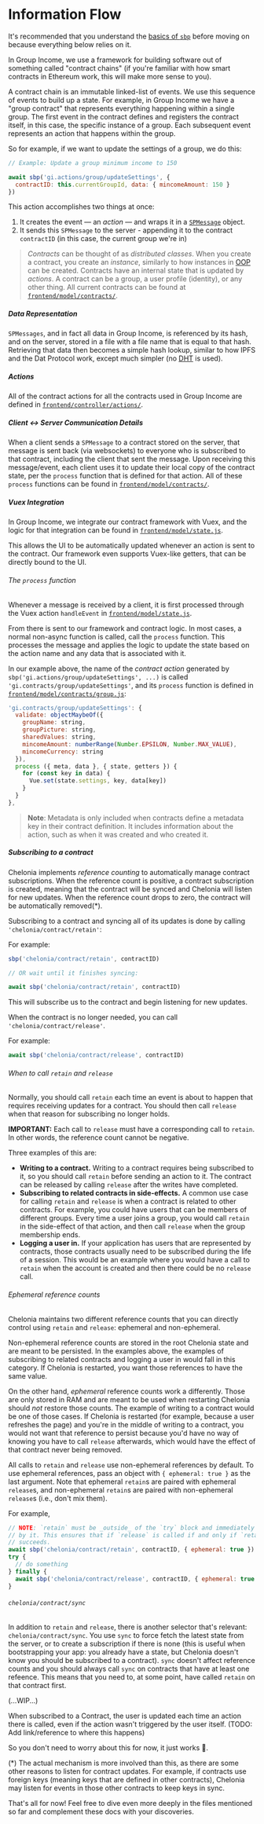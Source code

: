 # Information Flow

It's recommended that you understand the [basics of `sbp`](https://github.com/okTurtles/sbp-js) before moving on because everything below relies on it.

In Group Income, we use a framework for building software out of something called "contract chains" (if you're familiar with how smart contracts in Ethereum work, this will make more sense to you).

A contract chain is an immutable linked-list of events. We use this sequence of events to build up a state. For example, in Group Income we have a "group contract" that represents everything happening within a single group. The first event in the contract defines and registers the contract itself, in this case, the specific instance of a group. Each subsequent event represents an action that happens within the group.

So for example, if we want to update the settings of a group, we do this:

```js
// Example: Update a group minimum income to 150

await sbp('gi.actions/group/updateSettings', {
  contractID: this.currentGroupId, data: { mincomeAmount: 150 }
})
```

This action accomplishes two things at once:

1. It creates the event — an *action* — and wraps it in a [`SPMessage`](../../shared/SPMessage.js) object.
2. It sends this `SPMessage` to the server - appending it to the contract `contractID` (in this case, the current group we're in)

> _Contracts_ can be thought of as *distributed classes*. When you create a contract, you create an *instance*, similarly to how instances in [OOP](https://en.wikipedia.org/wiki/Object-oriented_programming) can be created. Contracts have an internal state that is updated by *actions*. A contract can be a group, a user profile (identity), or any other thing. All current contracts can be found at [`frontend/model/contracts/`](../../frontend/model/contracts/).

##### Data Representation

`SPMessages`, and in fact all data in Group Income, is referenced by its hash, and on the server, stored in a file with a file name that is equal to that hash. Retrieving that data then becomes a simple hash lookup, similar to how IPFS and the Dat Protocol work, except much simpler (no [DHT](https://en.wikipedia.org/wiki/Distributed_hash_table) is used).

##### Actions

All of the contract actions for all the contracts used in Group Income are defined in [`frontend/controller/actions/`](..frontend/controller/actions/).

##### Client <-> Server Communication Details

When a client sends a `SPMessage` to a contract stored on the server, that message is sent back (via websockets) to everyone who is subscribed to that contract, including the client that sent the message. Upon receiving this message/event, each client uses it to update their local copy of the contract state, per the `process` function that is defined for that action. All of these `process` functions can be found in [`frontend/model/contracts/`](../../frontend/model/contracts/).

##### Vuex Integration

In Group Income, we integrate our contract framework with Vuex, and the logic for that integration can be found in [`frontend/model/state.js`](../../frontend/model/state.js).

This allows the UI to be automatically updated whenever an action is sent to the contract. Our framework even supports Vuex-like getters, that can be directly bound to the UI.

###### The `process` function

Whenever a message is received by a client, it is first processed through the Vuex action `handleEvent` in [`frontend/model/state.js`](../../frontend/model/state.js).

From there is sent to our framework and contract logic. In most cases, a normal non-async function is called, call the `process` function. This processes the message and applies the logic to update the state based on the action name and any data that is associated with it.

In our example above, the name of the *contract action* generated by `sbp('gi.actions/group/updateSettings', ...)` is called `'gi.contracts/group/updateSettings'`, and its `process` function is defined in [`frontend/model/contracts/group.js`](../../frontend/model/contracts/group.js):

```js
'gi.contracts/group/updateSettings': {
  validate: objectMaybeOf({
    groupName: string,
    groupPicture: string,
    sharedValues: string,
    mincomeAmount: numberRange(Number.EPSILON, Number.MAX_VALUE),
    mincomeCurrency: string
  }),
  process ({ meta, data }, { state, getters }) {
    for (const key in data) {
      Vue.set(state.settings, key, data[key])
    }
  }
},
```

> **Note**: Metadata is only included when contracts define a metadata key in their contract definition. It includes information about the action, such as when it was created and who created it.

##### Subscribing to a contract

Chelonia implements _reference counting_ to automatically manage contract
subscriptions. When the reference count is positive, a contract subscription
is created, meaning that the contract will be synced and Chelonia will listen
for new updates. When the reference count drops to zero, the contract will be
automatically removed(*).

Subscribing to a contract and syncing all of its updates is done by calling `'chelonia/contract/retain'`:

For example:

```js
sbp('chelonia/contract/retain', contractID)

// OR wait until it finishes syncing:

await sbp('chelonia/contract/retain', contractID)
```

This will subscribe us to the contract and begin listening for new updates.

When the contract is no longer needed, you can call `'chelonia/contract/release'`.

For example:

```js
await sbp('chelonia/contract/release', contractID)
```

###### When to call `retain` and `release`

Normally, you should call `retain` each time an event is about to happen that
requires receiving updates for a contract. You should then call `release` when
that reason for subscribing no longer holds.

**IMPORTANT:** Each call to `release` must have a corresponding call to `retain`.
In other words, the reference count cannot be negative.

Three examples of this are:

  * **Writing to a contract.** Writing to a contract requires being subscribed
    to it, so you should call `retain` before sending an action to it. The
    contract can be released by calling `release` after the writes have completed.
  * **Subscribing to related contracts in side-effects.** A common use case for
    calling `retain` and `release` is when a contract is related to other
    contracts. For example, you could have users that can be members of different
    groups. Every time a user joins a group, you would call `retain` in the
    side-effect of that action, and then call `release` when the group membership
    ends.
  * **Logging a user in.** If your application has users that are represented by
    contracts, those contracts usually need to be subscribed during the life of
    a session. This would be an example where you would have a call to `retain`
    when the account is created and then there could be no `release` call.

###### Ephemeral reference counts

Chelonia maintains two different reference counts that you can directly control
using `retain` and `release`: ephemeral and non-ephemeral.

Non-ephemeral reference counts are stored in the root Chelonia state and are
meant to be persisted. In the examples above, the examples of subscribing to
related contracts and logging a user in would fall in this category. If Chelonia
is restarted, you want those references to have the same value.

On the other hand, _ephemeral_ reference counts work a differently. Those are
only stored in RAM and are meant to be used when restarting Chelonia should
_not_ restore those counts. The example of writing to a contract would be one
of those cases. If Chelonia is restarted (for example, because a user refreshes
the page) and you're in the middle of writing to a contract, you would not want
that reference to persist because you'd have no way of knowing you have to call
`release` afterwards, which would have the effect of that contract never being
removed.

All calls to `retain` and `release` use non-ephemeral references by default. To
use ephemeral references, pass an object with `{ ephemeral: true }` as the last
argument. Note that ephemeral `retain`s are paired with ephemeral `release`s,
and non-ephemeral `retain`s are paired with non-ephemeral `release`s (i.e.,
don't mix them).

For example,

```js
// NOTE: `retain` must be _outside_ of the `try` block and immediately followed
// by it. This ensures that if `release` is called if and only if `retain`
// succeeds.
await sbp('chelonia/contract/retain', contractID, { ephemeral: true })
try {
  // do something
} finally {
  await sbp('chelonia/contract/release', contractID, { ephemeral: true })
}
```

###### `chelonia/contract/sync`

In addition to `retain` and `release`, there is another selector that's
relevant: `chelonia/contract/sync`. You use `sync` to force fetch the latest
state from the server, or to create a subscription if there is none (this is
useful when bootstrapping your app: you already have a state, but Chelonia
doesn't know you should be subscribed to a contract). `sync` doesn't affect
reference counts and you should always call `sync` on contracts that have at
least one refeence. This means that you need to, at some point, have called
`retain` on that contract first.

(...WIP...)

When subscribed to a Contract, the user is updated each time an action there is called, even if the action wasn't triggered by the user itself. (TODO: Add link/reference to where this happens)

So you don't need to worry about this for now, it just works 🔮.

(*) The actual mechanism is more involved than this, as there are some other
reasons to listen for contract updates. For example, if contracts use foreign
keys (meaning keys that are defined in other contracts), Chelonia may listen for
events in those other contracts to keep keys in sync.

That's all for now! Feel free to dive even more deeply in the files mentioned so far and complement these docs with your discoveries.

